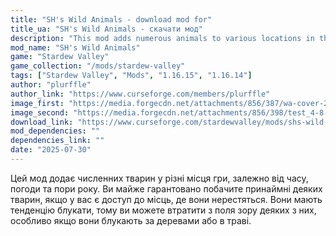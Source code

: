 ```yaml
---
title: "SH's Wild Animals - download mod for"
title_ua: "SH's Wild Animals - скачати мод"
description: "This mod adds numerous animals to various locations in the game, depending on the time, weather, and season. You are almost guaranteed to see at least some animals if you have access to the places where they spawn."
mod_name: "SH's Wild Animals"
game: "Stardew Valley"
game_collection: "/mods/stardew-valley"
tags: ["Stardew Valley", "Mods", "1.16.15", "1.16.14"]
author: "plurffle"
author_link: "https://www.curseforge.com/members/plurffle"
image_first: "https://media.forgecdn.net/attachments/856/387/wa-cover-2.png"
image_second: "https://media.forgecdn.net/attachments/856/398/test_4-8-2024_14866099.png"
download_link: "https://www.curseforge.com/stardewvalley/mods/shs-wild-animals/files/all?page=1&amp;pageSize=20"
mod_dependencies: ""
dependencies_link: ""
date: "2025-07-30"
---
```


Цей мод додає численних тварин у різні місця гри, залежно від часу, погоди та пори року. Ви майже гарантовано побачите принаймні деяких тварин, якщо у вас є доступ до місць, де вони нерестяться. Вони мають тенденцію блукати, тому ви можете втратити з поля зору деяких з них, особливо якщо вони блукають за деревами або в траві.